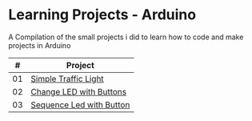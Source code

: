 # Learning Projects - Arduino

A Compilation of the small projects i did to learn how to code and make projects in Arduino

|  #  | Project                                                                                                                                          |
| :-: | ------------------------------------------------------------------------------------------------------------------------------------------------ |
| 01  | [Simple Traffic Light](https://github.com/GabOlv/Arduino-Learning-Projects/tree/main/Simple%20Traffic%20Light)                                   |
| 02  | [Change LED with Buttons](https://github.com/GabOlv/Learning-Projects-Arduino/tree/main/Change%20LED%20with%20Buttons "Change LED with Buttons") |
| 03  | [Sequence Led with Button](https://github.com/GabOlv/Learning-Projects-Arduino/tree/main/Sequence%20Led%20with%20Button)                         |


